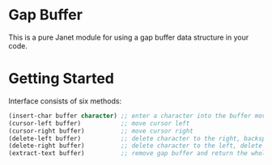 # Gap Buffer

This is a pure Janet module for using a gap buffer data structure in your code.

# Getting Started

Interface consists of six methods:
```lisp
(insert-char buffer character) ;; enter a character into the buffer moving the cursor left
(cursor-left buffer)           ;; move cursor left
(cursor-right buffer)          ;; move cursor right
(delete-left buffer)           ;; delete character to the right, backspace
(delete-right buffer)          ;; delete character to the left, delete
(extract-text buffer)          ;; remove gap buffer and return the whole string
```
